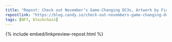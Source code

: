 ```yaml
---
title: "Repost: Check out November’s Game-Changing DC3s, Artwork by Fico Ossio, and Exclusive Rewards"
repostlink: "https://blog.candy.io/check-out-novembers-game-changing-dc3s-artwork-by-fico-ossio-and-exclusive-rewards/"
tags: [NFT, blockchain]
---
```


{% include embed/linkpreview-repost.html %}
